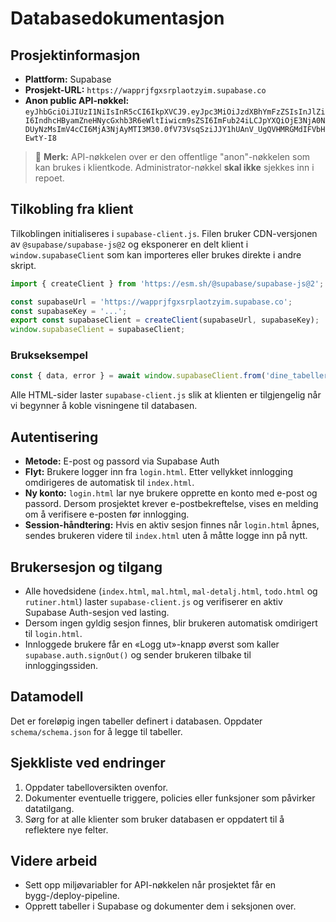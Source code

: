 # Databasedokumentasjon

## Prosjektinformasjon
- **Plattform:** Supabase
- **Prosjekt-URL:** `https://wapprjfgxsrplaotzyim.supabase.co`
- **Anon public API-nøkkel:** `eyJhbGciOiJIUzI1NiIsInR5cCI6IkpXVCJ9.eyJpc3MiOiJzdXBhYmFzZSIsInJlZiI6IndhcHByamZneHNycGxhb3R6eWltIiwicm9sZSI6ImFub24iLCJpYXQiOjE3NjA0NDUyNzMsImV4cCI6MjA3NjAyMTI3M30.0fV73VsqSziJJY1hUAnV_UgQVHMRGMdIFVbHEwtY-I8`

> 🔐 **Merk:** API-nøkkelen over er den offentlige "anon"-nøkkelen som kan brukes i klientkode. Administrator-nøkkel **skal ikke** sjekkes inn i repoet.

## Tilkobling fra klient
Tilkoblingen initialiseres i `supabase-client.js`. Filen bruker CDN-versjonen av `@supabase/supabase-js@2` og eksponerer en delt klient i `window.supabaseClient` som kan importeres eller brukes direkte i andre skript.

```js
import { createClient } from 'https://esm.sh/@supabase/supabase-js@2';

const supabaseUrl = 'https://wapprjfgxsrplaotzyim.supabase.co';
const supabaseKey = '...';
export const supabaseClient = createClient(supabaseUrl, supabaseKey);
window.supabaseClient = supabaseClient;
```

### Brukseksempel
```js
const { data, error } = await window.supabaseClient.from('dine_tabeller').select('*');
```

Alle HTML-sider laster `supabase-client.js` slik at klienten er tilgjengelig når vi begynner å koble visningene til databasen.

## Autentisering
- **Metode:** E-post og passord via Supabase Auth
- **Flyt:** Brukere logger inn fra `login.html`. Etter vellykket innlogging omdirigeres de automatisk til `index.html`.
- **Ny konto:** `login.html` lar nye brukere opprette en konto med e-post og passord. Dersom prosjektet krever e-postbekreftelse, vises en melding om å verifisere e-posten før innlogging.
- **Session-håndtering:** Hvis en aktiv sesjon finnes når `login.html` åpnes, sendes brukeren videre til `index.html` uten å måtte logge inn på nytt.

## Brukersesjon og tilgang
- Alle hovedsidene (`index.html`, `mal.html`, `mal-detalj.html`, `todo.html` og `rutiner.html`) laster `supabase-client.js` og verifiserer en aktiv Supabase Auth-sesjon ved lasting.
- Dersom ingen gyldig sesjon finnes, blir brukeren automatisk omdirigert til `login.html`.
- Innloggede brukere får en «Logg ut»-knapp øverst som kaller `supabase.auth.signOut()` og sender brukeren tilbake til innloggingssiden.

## Datamodell
Det er foreløpig ingen tabeller definert i databasen. Oppdater `schema/schema.json` for å legge til tabeller.

## Sjekkliste ved endringer
1. Oppdater tabelloversikten ovenfor.
2. Dokumenter eventuelle triggere, policies eller funksjoner som påvirker datatilgang.
3. Sørg for at alle klienter som bruker databasen er oppdatert til å reflektere nye felter.

## Videre arbeid
- Sett opp miljøvariabler for API-nøkkelen når prosjektet får en bygg-/deploy-pipeline.
- Opprett tabeller i Supabase og dokumenter dem i seksjonen over.
